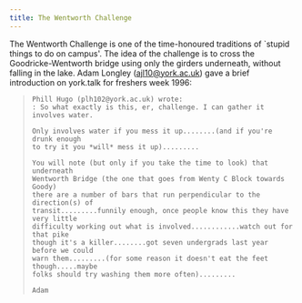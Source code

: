 ```yaml
---
title: The Wentworth Challenge
---
```


The Wentworth Challenge is one of the time-honoured traditions of
`stupid things to do on campus'. The idea of the challenge is to cross
the Goodricke-Wentworth bridge using only the girders underneath,
without falling in the lake. Adam Longley (ajl10@york.ac.uk) gave a
brief introduction on york.talk for freshers week 1996:

> ~~~
> Phill Hugo (plh102@york.ac.uk) wrote:
> : So what exactly is this, er, challenge. I can gather it involves water.
>
> Only involves water if you mess it up........(and if you're drunk enough
> to try it you *will* mess it up).........
>
> You will note (but only if you take the time to look) that underneath
> Wentworth Bridge (the one that goes from Wenty C Block towards Goody)
> there are a number of bars that run perpendicular to the direction(s) of
> transit.........funnily enough, once people know this they have very little
> difficulty working out what is involved............watch out for that pike
> though it's a killer........got seven undergrads last year before we could
> warn them.........(for some reason it doesn't eat the feet though.....maybe
> folks should try washing them more often).........
>
> Adam
> ~~~
